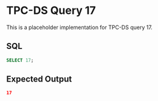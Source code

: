 # TPC-DS Query 17

This is a placeholder implementation for TPC-DS query 17.

## SQL
```sql
SELECT 17;
```

## Expected Output
```json
17
```
